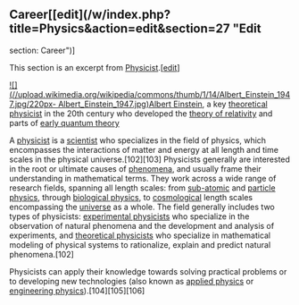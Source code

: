 ## Career[[edit](/w/index.php?title=Physics&action=edit&section=27 "Edit
section: Career")]

This section is an excerpt from [Physicist](/wiki/Physicist
"Physicist").[[edit](https://en.wikipedia.org/w/index.php?title=Physicist&action=edit)]

[![](//upload.wikimedia.org/wikipedia/commons/thumb/1/14/Albert\_Einstein\_1947.jpg/220px-
Albert\_Einstein\_1947.jpg)](/wiki/File:Albert\_Einstein\_1947.jpg)[Albert
Einstein](/wiki/Albert\_Einstein "Albert Einstein"), a key [theoretical
physicist](/wiki/Theoretical\_physics "Theoretical physics") in the 20th
century who developed the [theory of relativity](/wiki/Theory\_of\_relativity
"Theory of relativity") and parts of [early quantum
theory](/wiki/Old\_quantum\_theory "Old quantum theory")

A [physicist](/wiki/Physicist "Physicist") is a [scientist](/wiki/Scientist
"Scientist") who specializes in the field of physics, which encompasses the
interactions of matter and energy at all length and time scales in the
physical universe.[102][103] Physicists generally are interested in the root
or ultimate causes of [phenomena](/wiki/Phenomenon "Phenomenon"), and usually
frame their understanding in mathematical terms. They work across a wide range
of research fields, spanning all length scales: from [sub-atomic](/wiki/Atom
"Atom") and [particle physics](/wiki/Particle\_physics "Particle physics"),
through [biological physics](/wiki/Biological\_physics "Biological physics"),
to [cosmological](/wiki/Physical\_cosmology "Physical cosmology") length scales
encompassing the [universe](/wiki/Universe "Universe") as a whole. The field
generally includes two types of physicists: [experimental
physicists](/wiki/Experimental\_physics "Experimental physics") who specialize
in the observation of natural phenomena and the development and analysis of
experiments, and [theoretical physicists](/wiki/Theoretical\_physics
"Theoretical physics") who specialize in mathematical modeling of physical
systems to rationalize, explain and predict natural phenomena.[102]

Physicists can apply their knowledge towards solving practical problems or to
developing new technologies (also known as [applied
physics](/wiki/Applied\_physics "Applied physics") or [engineering
physics](/wiki/Engineering\_physics "Engineering physics")).[104][105][106]
